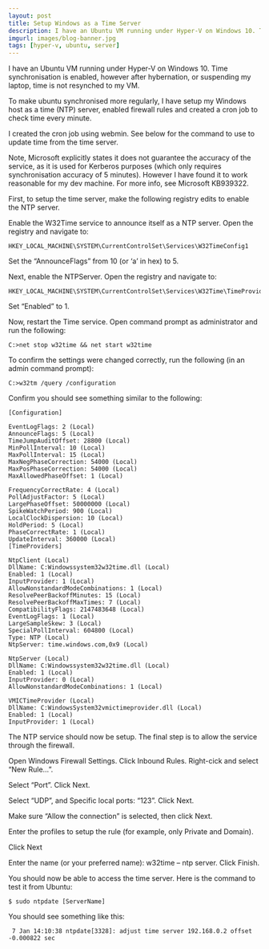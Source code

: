 ```yaml
---
layout: post
title: Setup Windows as a Time Server
description: I have an Ubuntu VM running under Hyper-V on Windows 10. Time synchronisation is enabled, however after hybernation, or suspending my laptop, time is not resynched to my VM.
imgurl: images/blog-banner.jpg
tags: [hyper-v, ubuntu, server]
---
```


I have an Ubuntu VM running under Hyper-V on Windows 10. Time synchronisation is enabled, however after hybernation, or suspending my laptop, time is not resynched to my VM.

To make ubuntu synchronised more regularly, I have setup my Windows host as a time (NTP) server, enabled firewall rules and created a cron job to check time every minute.

I created the cron job using webmin. See below for the command to use to update time from the time server.

Note, Microsoft explicitly states it does not guarantee the accuracy of the service, as it is used for Kerberos purposes (which only requires synchronisation accuracy of 5 minutes). However I have found it to work reasonable for my dev machine. For more info, see Microsoft KB939322.

First, to setup the time server, make the following registry edits to enable the NTP server.

Enable the W32Time service to announce itself as a NTP server. Open the registry and navigate to:

```
HKEY_LOCAL_MACHINE\SYSTEM\CurrentControlSet\Services\W32TimeConfig1
```

Set the “AnnounceFlags” from 10 (or ‘a’ in hex) to 5.

Next, enable the NTPServer. Open the registry and navigate to:

```
HKEY_LOCAL_MACHINE\SYSTEM\CurrentControlSet\Services\W32Time\TimeProviders\NtpServer
```

Set “Enabled” to 1.

Now, restart the Time service. Open command prompt as administrator and run the following:

```
C:>net stop w32time && net start w32time
```

To confirm the settings were changed correctly, run the following (in an admin command prompt):

```
C:>w32tm /query /configuration
```

Confirm you should see something similar to the following:

```
[Configuration]

EventLogFlags: 2 (Local)
AnnounceFlags: 5 (Local)
TimeJumpAuditOffset: 28800 (Local)
MinPollInterval: 10 (Local)
MaxPollInterval: 15 (Local)
MaxNegPhaseCorrection: 54000 (Local)
MaxPosPhaseCorrection: 54000 (Local)
MaxAllowedPhaseOffset: 1 (Local)

FrequencyCorrectRate: 4 (Local)
PollAdjustFactor: 5 (Local)
LargePhaseOffset: 50000000 (Local)
SpikeWatchPeriod: 900 (Local)
LocalClockDispersion: 10 (Local)
HoldPeriod: 5 (Local)
PhaseCorrectRate: 1 (Local)
UpdateInterval: 360000 (Local)
[TimeProviders]

NtpClient (Local)
DllName: C:Windowssystem32w32time.dll (Local)
Enabled: 1 (Local)
InputProvider: 1 (Local)
AllowNonstandardModeCombinations: 1 (Local)
ResolvePeerBackoffMinutes: 15 (Local)
ResolvePeerBackoffMaxTimes: 7 (Local)
CompatibilityFlags: 2147483648 (Local)
EventLogFlags: 1 (Local)
LargeSampleSkew: 3 (Local)
SpecialPollInterval: 604800 (Local)
Type: NTP (Local)
NtpServer: time.windows.com,0x9 (Local)

NtpServer (Local)
DllName: C:Windowssystem32w32time.dll (Local)
Enabled: 1 (Local)
InputProvider: 0 (Local)
AllowNonstandardModeCombinations: 1 (Local)

VMICTimeProvider (Local)
DllName: C:WindowsSystem32vmictimeprovider.dll (Local)
Enabled: 1 (Local)
InputProvider: 1 (Local)
```

The NTP service should now be setup. The final step is to allow the service through the firewall.

Open Windows Firewall Settings. Click Inbound Rules. Right-cick and select “New Rule…”.

Select “Port”. Click Next.

Select “UDP”, and Specific local ports: “123”.
Click Next.

Make sure “Allow the connection” is selected, then click Next.

Enter the profiles to setup the rule (for example, only Private and Domain).

Click Next

Enter the name (or your preferred name): w32time – ntp server. Click Finish.

You should now be able to access the time server.
Here is the command to test it from Ubuntu:

```
$ sudo ntpdate [ServerName]
```

You should see something like this:

```
 7 Jan 14:10:38 ntpdate[3328]: adjust time server 192.168.0.2 offset -0.000822 sec
```
